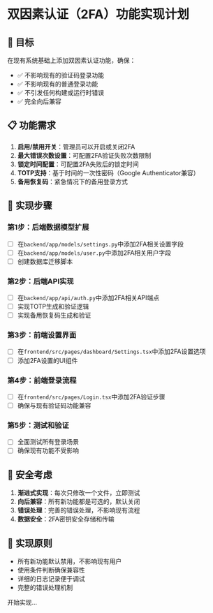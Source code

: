 # 双因素认证（2FA）功能实现计划

## 🎯 目标
在现有系统基础上添加双因素认证功能，确保：
- ✅ 不影响现有的验证码登录功能
- ✅ 不影响现有的普通登录功能
- ✅ 不引发任何构建或运行时错误
- ✅ 完全向后兼容

## 📋 功能需求
1. **启用/禁用开关**：管理员可以开启或关闭2FA
2. **最大错误次数设置**：可配置2FA验证失败次数限制
3. **锁定时间配置**：可配置2FA失败后的锁定时间
4. **TOTP支持**：基于时间的一次性密码（Google Authenticator兼容）
5. **备用恢复码**：紧急情况下的备用登录方式

## 🔧 实现步骤

### 第1步：后端数据模型扩展
- [ ] 在`backend/app/models/settings.py`中添加2FA相关设置字段
- [ ] 在`backend/app/models/user.py`中添加2FA相关用户字段
- [ ] 创建数据库迁移脚本

### 第2步：后端API实现
- [ ] 在`backend/app/api/auth.py`中添加2FA相关API端点
- [ ] 实现TOTP生成和验证逻辑
- [ ] 实现备用恢复码生成和验证

### 第3步：前端设置界面
- [ ] 在`frontend/src/pages/dashboard/Settings.tsx`中添加2FA设置选项
- [ ] 添加2FA设置的UI组件

### 第4步：前端登录流程
- [ ] 在`frontend/src/pages/Login.tsx`中添加2FA验证步骤
- [ ] 确保与现有验证码功能兼容

### 第5步：测试和验证
- [ ] 全面测试所有登录场景
- [ ] 确保现有功能不受影响

## 🚨 安全考虑
1. **渐进式实现**：每次只修改一个文件，立即测试
2. **向后兼容**：所有新功能都是可选的，默认关闭
3. **错误处理**：完善的错误处理，不影响现有流程
4. **数据安全**：2FA密钥安全存储和传输

## 📝 实现原则
- 所有新功能默认禁用，不影响现有用户
- 使用条件判断确保兼容性
- 详细的日志记录便于调试
- 完整的错误处理机制

开始实现...
